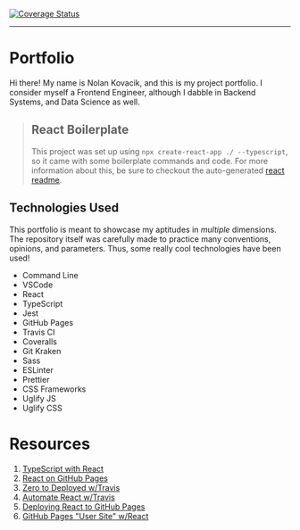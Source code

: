 [![Coverage Status](https://coveralls.io/repos/github/noltron000/noltron000.github.io/badge.svg?branch=deploy)](https://coveralls.io/github/noltron000/noltron000.github.io?branch=deploy)

---

# Portfolio
Hi there! My name is Nolan Kovacik, and this is my project portfolio.
I consider myself a Frontend Engineer, although I dabble in Backend Systems, and Data Science as well.

> ## React Boilerplate
> This project was set up using `npx create-react-app ./ --typescript`, so it came with some boilerplate commands and code.
> For more information about this, be sure to checkout the auto-generated [react readme](./REACT.md).

## Technologies Used
This portfolio is meant to showcase my aptitudes in *multiple* dimensions.
The repository itself was carefully made to practice many conventions, opinions, and parameters.
Thus, some really cool technologies have been used!
- Command Line
- VSCode
- React
- TypeScript
- Jest
- GitHub Pages
- Travis CI
- Coveralls
- Git Kraken
- Sass
- ESLinter
- Prettier
- CSS Frameworks
- Uglify JS
- Uglify CSS

# Resources
1. [TypeScript with React](https://create-react-app.dev/docs/adding-typescript/)
1. [React on GitHub Pages](https://medium.com/the-andela-way/how-to-deploy-your-react-application-to-github-pages-in-less-than-5-minutes-8c5f665a2d2a)
1. [Zero to Deployed w/Travis](https://medium.com/quick-code/from-zero-to-deployed-with-react-travisci-and-surge-9be99350cf8b)
1. [Automate React w/Travis](https://medium.com/@sumn2u/automate-create-react-app-deployment-to-gh-pages-using-travis-ci-b2a97203680b)
1. [Deploying React to GitHub Pages](https://medium.com/the-andela-way/how-to-deploy-your-react-application-to-github-pages-in-less-than-5-minutes-8c5f665a2d2a)
1. [GitHub Pages "User Site" w/React](https://medium.com/swlh/deploying-react-apps-to-github-pages-on-master-branch-creating-a-user-site-bc96c2a37dc8)
